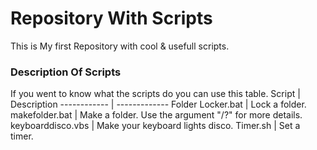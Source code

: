 # Repository With Scripts
 This is My first Repository with cool & usefull scripts.
 ### Description Of Scripts
 If you went to know what the scripts do you can use this table.
 Script | Description
------------ | -------------
Folder Locker.bat | Lock a folder.
makefolder.bat | Make a folder. Use the argument "/?" for more details.
keyboarddisco.vbs | Make your keyboard lights disco.
Timer.sh | Set a timer.